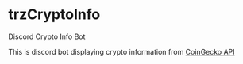 # trzCryptoInfo
Discord Crypto Info Bot

This is discord bot displaying crypto information from [CoinGecko API](https://www.coingecko.com/en/api)
